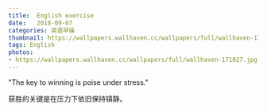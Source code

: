 ```yaml
---
title:  English exercise
date:   2018-09-07
categories: 英语早操
thumbnail: https://wallpapers.wallhaven.cc/wallpapers/full/wallhaven-171027.jpg
tags: English
photos:
- https://wallpapers.wallhaven.cc/wallpapers/full/wallhaven-171027.jpg
---
```


"The key to winning is poise under stress."
<p>获胜的关键是在压力下依旧保持镇静。</p>

